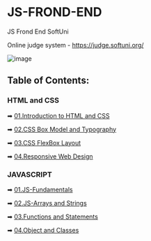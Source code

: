 # JS-FROND-END
JS Frond End SoftUni

Online judge system - https://judge.softuni.org/ 

![image](https://user-images.githubusercontent.com/68993494/185683680-bcfefe65-88fb-4192-b0b2-ff9130c39487.png)

## Table of Contents:

### HTML and CSS

➡ [01.Introduction to HTML and CSS](https://github.com/GeorgiDN/JS-FROND-END/tree/main/01.Introduction%20to%20HTML%20anhttps://github.com/GeorgiDN/JS-FROND-END/tree/main/HTML-CSS/01-Introduction-to-HTML-and-CSS)

➡ [02.CSS Box Model and Typography](https://github.com/GeorgiDN/JS-FROND-END/tree/main/HTML-CSS/02-CSS-Box-Model-And-Typography)

➡ [03.CSS FlexBox Layout](https://github.com/GeorgiDN/JS-FROND-END/tree/main/HTML-CSS/03-CSS-Layout-Flexbox/Flex-Solutions-Judge)

➡ [04.Responsive Web Design](https://github.com/GeorgiDN/JS-FROND-END/tree/main/HTML-CSS/04-Responsive-Web-Design)

### JAVASCRIPT
➡ [01.JS-Fundamentals](https://github.com/GeorgiDN/JS-FROND-END/tree/main/JAVASCRIPT/01-js-fundamentals)

➡ [02.JS-Arrays and Strings](https://github.com/GeorgiDN/JS-FROND-END/tree/main/JAVASCRIPT/02-jsArraysAndStrings/Lab)

➡ [03.Functions and Statements](https://github.com/GeorgiDN/JS-FROND-END/tree/main/JAVASCRIPT/03-functionsAndStatements/Exercise)

➡ [04.Object and Classes](https://github.com/GeorgiDN/JS-FROND-END/tree/main/JAVASCRIPT/04-objectAndClasses)

